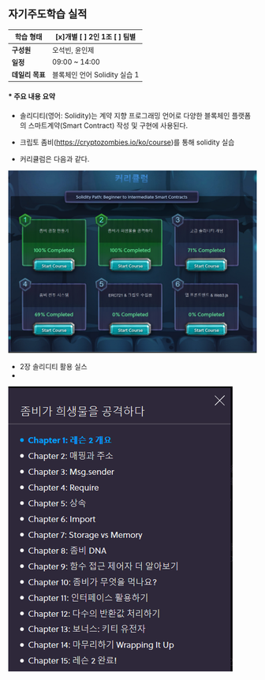## 자기주도학습 실적


| **학습 형태** | [x]개별 [ ] 2인 1조 [ ] 팀별 |
| ------------- | -------------------------- |
| **구성원** | 오석빈, 윤인제 |
| **일정** | 09:00 ~ 14:00 |
| **데일리 목표** | 블록체인 언어 Solidity 실습 1 |



#### * 주요 내용 요약

- 솔리디티(영어: Solidity)는 계약 지향 프로그래밍 언어로 다양한 블록체인 플랫폼의 스마트계약(Smart Contract) 작성 및 구현에 사용된다.

- 크립토 좀비(https://cryptozombies.io/ko/course)를 통해 solidity 실습

- 커리큘럼은 다음과 같다.
 <img src="./img/Solidity_curriculum.PNG">

- 2장 솔리디티 활용 실스
- 
<img src="./img/Solidity_Lesson_2.PNG">

